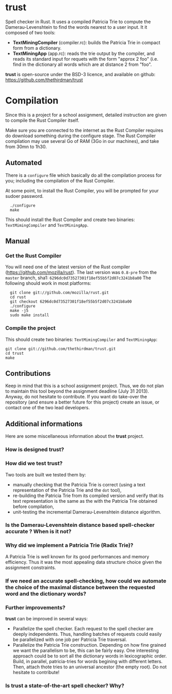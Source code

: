 trust
=====

Spell checker in Rust. It uses a compiled Patricia Trie to compute the Damerau-Levenshtein to find
the words nearest to a user input. It it composed of two tools:
  * **TextMiningCompiler** (compiler.rc): builds the Patricia Trie in compact form from a
    dictionary.
  * **TextMiningApp** (app.rc): reads the trie output by the compiler, and reads its standard input
    for requets with the form "approx 2 foo" (i.e. find in the dictionary all words which are at
      distance 2 from "foo".

**trust** is open-source under the BSD-3 licence, and available on github:
https://github.com/thethirdman/trust

Compilation
===========
Since this is a project for a school assignment, detailed instruction are given to compile the
Rust Compiler itself.

Make sure you are connected to the internet as the Rust Compiler requires do download something during the configure stage.
The Rust Compiler compilation may use several Go of RAM (3Go in our machines), and take from 30mn to 1h30.

## Automated
There is a `configure` file which basically do all the compilation process for you; including the
compilation of the Rust Compiler.

At some point, to install the Rust Compiler, you will be prompted for your sudoer password.

```
  ./configure
  make
```

This should install the Rust Compiler and create two binaries: `TextMimingCompiler` and
`TextMiningApp`.

## Manual
### Get the Rust Compiler
You will need one of the latest version of the Rust compiler (https://github.com/mozilla/rust).
The last version was `0.8-pre` from the `master` branch, sha1: `6296dc0d73527301f18ef55b5f2d07c3241b8a00`
The following should work in most platforms:

```
  git clone git://github.com/mozilla/rust.git
  cd rust
  git checkout 6296dc0d73527301f18ef55b5f2d07c3241b8a00
  ./configure
  make -j5
  sudo make install
```

### Compile the project
This should create two binaries: `TextMimingCompiler` and `TextMiningApp`:

```
git clone git://github.com/thethirdman/trust.git
cd trust
make
```

## Contributions
Keep in mind that this is a school assignment project. Thus, we do not plan to maintain this tool
beyond the assignment deadline (July 31 2013). Anyway, do not hesitate to contribute. If you want
do take-over the repository (and ensure a better future for this project) create an issue, or
contact one of the two lead developers.

## Additional informations
Here are some miscellaneous information about the **trust** project.

### How is designed trust?

### How did we test trust?
Two tools are built we tested them by:
  * manually checking that the Patricia Trie is correct (using a text representation of the
    Patricia Trie and the `dot` tool),
  * re-building the Patricia Trie from its compiled version and verify that its text
    representation is the same as the with the Patricia Trie obtained before compilation,
  * unit-testing the incremental Damerau-Levenshtein distance algorithm.

### Is the Damerau-Levenshtein distance based spell-checker accurate ? When is it not?

### Why did we implement a Patricia Trie (Radix Trie)?
A Patricia Trie is well known for its good performances and memory efficiency. Thus it was the most
appealing data structure choice given the assignment constraints.

### If we need an accurate spell-checking, how could we automate the choice of the maximal distance between the requested word and the dictionary words?

### Further improvements?
**trust** can be improved in several ways:
  * Parallelize the spell checker. Each request to the spell checker are deeply independents. Thus, handling
    batches of requests could easily be parallelized with one job per Patricia Trie traversal.
  * Parallelize the Patricia Trie construction. Depending on how fine grained we want the
    parallelism to be, this can be fairly easy. One interesting approach could be to sort all the
    dictionary words in lexicographic order. Build, in parallel, patricia-tries for words begining
    with different letters. Then, attach thote tries to an universal ancestor (the empty root).
Do not hesitate to contribute!

### Is trust a state-of-the-art spell checker? Why?

